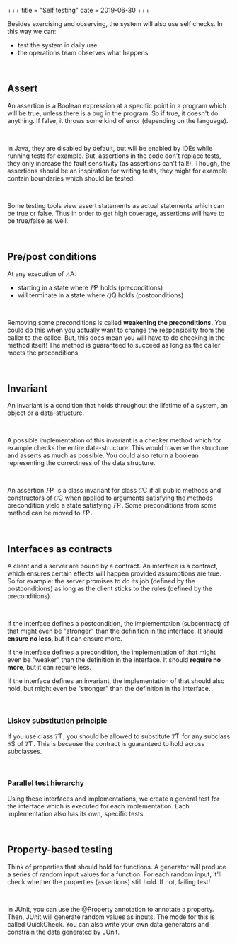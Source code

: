 +++
title = "Self testing"
date = 2019-06-30
+++
<p>Besides exercising and observing, the system will also use self checks. In this way we can:</p><ul><li>test the system in daily use </li><li>the operations team observes what happens</li></ul><p><br></p><h2 id="assert">Assert</h2><p>An assertion is a Boolean expression at a specific point in a program which will be true, unless there is a bug in the program. So if true, it doesn't do anything. If false, it throws some kind of error (depending on the language).</p><p><br></p><p>In Java, they are disabled by default, but will be enabled by IDEs while running tests for example. But, assertions in the code don't replace tests, they only increase the fault sensitivity (as assertions can't fail!). Though, the assertions should be an inspiration for writing tests, they might for example contain boundaries which should be tested. </p><p><br></p><p>Some testing tools view assert statements as actual statements which can be true or false. Thus in order to get high coverage, assertions will have to be true/false as well.</p><p><br></p><h2 id="pre/post-conditions">Pre/post conditions</h2><p>At any execution of <span class="ql-formula" data-value="A">﻿<span contenteditable="false"><span class="katex"><span class="katex-mathml"><math><semantics><mrow><mi>A</mi></mrow><annotation encoding="application/x-tex">A</annotation></semantics></math></span><span class="katex-html" aria-hidden="true"><span class="base"><span class="strut" style="height: 0.68333em; vertical-align: 0em;"></span><span class="mord mathdefault">A</span></span></span></span></span>﻿</span>:</p><ul><li>starting in a state where <span class="ql-formula" data-value="P">﻿<span contenteditable="false"><span class="katex"><span class="katex-mathml"><math><semantics><mrow><mi>P</mi></mrow><annotation encoding="application/x-tex">P</annotation></semantics></math></span><span class="katex-html" aria-hidden="true"><span class="base"><span class="strut" style="height: 0.68333em; vertical-align: 0em;"></span><span style="margin-right: 0.13889em;" class="mord mathdefault">P</span></span></span></span></span>﻿</span> holds (preconditions)</li><li>will terminate in a state where <span class="ql-formula" data-value="Q">﻿<span contenteditable="false"><span class="katex"><span class="katex-mathml"><math><semantics><mrow><mi>Q</mi></mrow><annotation encoding="application/x-tex">Q</annotation></semantics></math></span><span class="katex-html" aria-hidden="true"><span class="base"><span class="strut" style="height: 0.8777699999999999em; vertical-align: -0.19444em;"></span><span class="mord mathdefault">Q</span></span></span></span></span>﻿</span> holds (postconditions)</li></ul><p><br></p><p>Removing some preconditions is called <strong>weakening the preconditions.</strong> You could do this when you actually want to change the responsibility from the caller to the callee. But, this does mean you will have to do checking in the method itself! The method is guaranteed to succeed as long as the caller meets the preconditions.</p><p><br></p><h2 id="invariant">Invariant</h2><p>An invariant is a condition that holds throughout the lifetime of a system, an object or a data-structure.</p><p><br></p><p>A possible implementation of this invariant is a checker method which for example checks the entire data-structure. This would traverse the structure and asserts as much as possible. You could also return a boolean representing the correctness of the data structure.</p><p><br></p><p>An assertion <span class="ql-formula" data-value="P">﻿<span contenteditable="false"><span class="katex"><span class="katex-mathml"><math><semantics><mrow><mi>P</mi></mrow><annotation encoding="application/x-tex">P</annotation></semantics></math></span><span class="katex-html" aria-hidden="true"><span class="base"><span class="strut" style="height: 0.68333em; vertical-align: 0em;"></span><span style="margin-right: 0.13889em;" class="mord mathdefault">P</span></span></span></span></span>﻿</span> is a class invariant for class <span class="ql-formula" data-value="C">﻿<span contenteditable="false"><span class="katex"><span class="katex-mathml"><math><semantics><mrow><mi>C</mi></mrow><annotation encoding="application/x-tex">C</annotation></semantics></math></span><span class="katex-html" aria-hidden="true"><span class="base"><span class="strut" style="height: 0.68333em; vertical-align: 0em;"></span><span style="margin-right: 0.07153em;" class="mord mathdefault">C</span></span></span></span></span>﻿</span> if all public methods and constructors of <span class="ql-formula" data-value="C">﻿<span contenteditable="false"><span class="katex"><span class="katex-mathml"><math><semantics><mrow><mi>C</mi></mrow><annotation encoding="application/x-tex">C</annotation></semantics></math></span><span class="katex-html" aria-hidden="true"><span class="base"><span class="strut" style="height: 0.68333em; vertical-align: 0em;"></span><span style="margin-right: 0.07153em;" class="mord mathdefault">C</span></span></span></span></span>﻿</span> when applied to arguments satisfying the methods precondition yield a state satisfying <span class="ql-formula" data-value="P">﻿<span contenteditable="false"><span class="katex"><span class="katex-mathml"><math><semantics><mrow><mi>P</mi></mrow><annotation encoding="application/x-tex">P</annotation></semantics></math></span><span class="katex-html" aria-hidden="true"><span class="base"><span class="strut" style="height: 0.68333em; vertical-align: 0em;"></span><span style="margin-right: 0.13889em;" class="mord mathdefault">P</span></span></span></span></span>﻿</span>. Some preconditions from some method can be moved to <span class="ql-formula" data-value="P">﻿<span contenteditable="false"><span class="katex"><span class="katex-mathml"><math><semantics><mrow><mi>P</mi></mrow><annotation encoding="application/x-tex">P</annotation></semantics></math></span><span class="katex-html" aria-hidden="true"><span class="base"><span class="strut" style="height: 0.68333em; vertical-align: 0em;"></span><span style="margin-right: 0.13889em;" class="mord mathdefault">P</span></span></span></span></span>﻿</span>.</p><p><br></p><h2 id="interfaces-as-contracts">Interfaces as contracts</h2><p>A client and a server are bound by a contract. An interface is a contract, which ensures certain effects will happen provided assumptions are true. So for example: the server promises to do its job (defined by the postconditions) as long as the client sticks to the rules (defined by the preconditions). </p><p><br></p><p>If the interface defines a postcondition, the implementation (subcontract) of that might even be "stronger"  than the definition in the interface. It should <strong>ensure no less, </strong>but it can ensure more.</p><p>If the interface defines a precondition, the implementation of that might even be "weaker"  than the definition in the interface. It should <strong>require no more</strong>, but it can require less.</p><p>If the interface defines an invariant, the implementation of that should also hold, but might even be "stronger" than the definition in the interface.</p><p><br></p><h3 id="liskov-substitution-principle">Liskov substitution principle</h3><p>If you use class <span class="ql-formula" data-value="T">﻿<span contenteditable="false"><span class="katex"><span class="katex-mathml"><math><semantics><mrow><mi>T</mi></mrow><annotation encoding="application/x-tex">T</annotation></semantics></math></span><span class="katex-html" aria-hidden="true"><span class="base"><span class="strut" style="height: 0.68333em; vertical-align: 0em;"></span><span style="margin-right: 0.13889em;" class="mord mathdefault">T</span></span></span></span></span>﻿</span>, you should be allowed to substitute <span class="ql-formula" data-value="T">﻿<span contenteditable="false"><span class="katex"><span class="katex-mathml"><math><semantics><mrow><mi>T</mi></mrow><annotation encoding="application/x-tex">T</annotation></semantics></math></span><span class="katex-html" aria-hidden="true"><span class="base"><span class="strut" style="height: 0.68333em; vertical-align: 0em;"></span><span style="margin-right: 0.13889em;" class="mord mathdefault">T</span></span></span></span></span>﻿</span> for any subclass <span class="ql-formula" data-value="S">﻿<span contenteditable="false"><span class="katex"><span class="katex-mathml"><math><semantics><mrow><mi>S</mi></mrow><annotation encoding="application/x-tex">S</annotation></semantics></math></span><span class="katex-html" aria-hidden="true"><span class="base"><span class="strut" style="height: 0.68333em; vertical-align: 0em;"></span><span style="margin-right: 0.05764em;" class="mord mathdefault">S</span></span></span></span></span>﻿</span> of <span class="ql-formula" data-value="T">﻿<span contenteditable="false"><span class="katex"><span class="katex-mathml"><math><semantics><mrow><mi>T</mi></mrow><annotation encoding="application/x-tex">T</annotation></semantics></math></span><span class="katex-html" aria-hidden="true"><span class="base"><span class="strut" style="height: 0.68333em; vertical-align: 0em;"></span><span style="margin-right: 0.13889em;" class="mord mathdefault">T</span></span></span></span></span>﻿</span>. This is because the contract is guaranteed to hold across subclasses.</p><p><br></p><h3 id="parallel-test-hierarchy">Parallel test hierarchy</h3><p>Using these interfaces and implementations, we create a general test for the interface which is executed for each implementation. Each implementation also has its own, specific tests.</p><p><br></p><h2 id="property-based-testing">Property-based testing</h2><p>Think of properties that should hold for functions. A generator will produce a series of random input values for a function. For each random input, it'll check whether the properties (assertions) still hold. If not, failing test!</p><p><br></p><p>In JUnit, you can use the @Property annotation to annotate a property. Then, JUnit will generate random values as inputs. The mode for this is called QuickCheck. You can also write your own data generators and constrain the data generated by JUnit.</p>